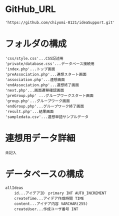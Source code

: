 # GitHub_URL
    'https://github.com/chiyomi-0121/ideaSupport.git'

# フォルダの構成
    'css/style.css'...CSS記述用
    'private/database.css'...データベース接続用
    'index.php'...トップ画面
    'preAssociation.php'...連想スタート画面
    'association.php'...連想画面
    'endAssociation.php'...連想終了画面
    'next.php'...画面遷移確認画面
    'preGroup.php' ...グループワークスタート画面
    'group.php'...グループワーク画面
    'endGroup.php'...グループワーク終了画面
    'result.php'...結果画面
    'sampledata.csv'...連想単語サンプルデータ

# 連想用データ詳細
    未記入

# データベースの構成
    allIdeas    
        id...アイデアID　primary INT AUTO_INCREMENT
        createTime...アイデア作成時間 TIME 
        content...アイデア内容 VARCHAR(255)
        createUser...作成ユーザ番号 INT